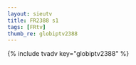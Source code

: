 ```yaml
--- 
layout: sieutv
title: FR2388 s1
tags: [FRtv]
thumb_re: globiptv2388
---
```

{% include tvadv key="globiptv2388" %} 
